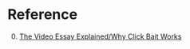# Reference

0. [The Video Essay Explained/Why Click Bait Works](https://www.youtube.com/watch?v=sEEBKbCvDJE)

